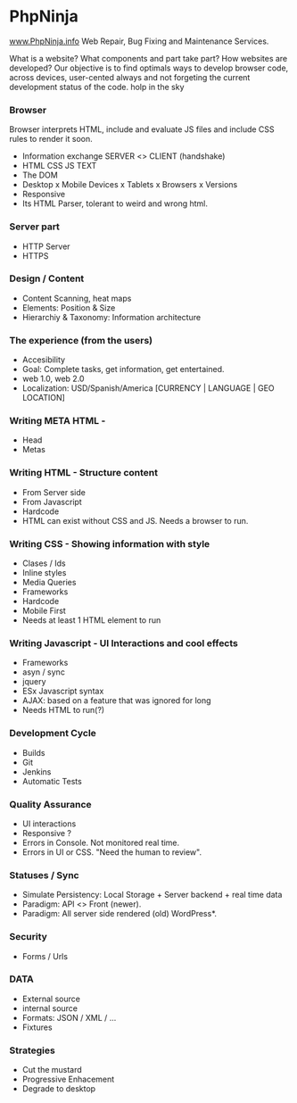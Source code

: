 # PhpNinja
www.PhpNinja.info Web Repair, Bug Fixing and Maintenance Services.

What is a website? What components and part take part? How websites are developed?
Our objective is to find optimals ways to develop browser code, across devices, user-cented always and not forgeting the current development status of the code. holp in the sky


### Browser
Browser interprets HTML, include and evaluate JS files and include CSS rules to render it soon.

- Information exchange SERVER <> CLIENT (handshake)
- HTML CSS JS TEXT
- The DOM
- Desktop x Mobile Devices x Tablets x Browsers x Versions
- Responsive
- Its HTML Parser, tolerant to weird and wrong html.

### Server part
- HTTP Server
- HTTPS

### Design / Content
- Content Scanning, heat maps
- Elements: Position & Size
- Hierarchiy & Taxonomy: Information architecture

### The experience (from the users)
- Accesibility
- Goal: Complete tasks, get information, get entertained.
- web 1.0, web 2.0
- Localization: USD/Spanish/America [CURRENCY | LANGUAGE | GEO LOCATION]

### Writing META HTML - 
- Head
- Metas


### Writing HTML - Structure content
- From Server side
- From Javascript
- Hardcode
- HTML can exist without CSS and JS. Needs a browser to run.

### Writing CSS - Showing information with style
- Clases / Ids
- Inline styles
- Media Queries
- Frameworks
- Hardcode
- Mobile First
- Needs at least 1 HTML element to run

### Writing Javascript - UI Interactions and cool effects
- Frameworks
- asyn / sync
- jquery 
- ESx Javascript syntax
- AJAX: based on a feature that was ignored for long
- Needs HTML to run(?)

### Development Cycle
- Builds
- Git
- Jenkins
- Automatic Tests

### Quality Assurance
- UI interactions
- Responsive ?
- Errors in Console. Not monitored real time.
- Errors in UI or CSS. "Need the human to review".

### Statuses / Sync
- Simulate Persistency: Local Storage + Server backend + real time data
- Paradigm: API <> Front (newer).
- Paradigm: All server side rendered (old) WordPress*.

### Security
- Forms / Urls

### DATA 
- External source
- internal source 
- Formats: JSON / XML / ...
- Fixtures

### Strategies 
- Cut the mustard 
- Progressive Enhacement
- Degrade to desktop
